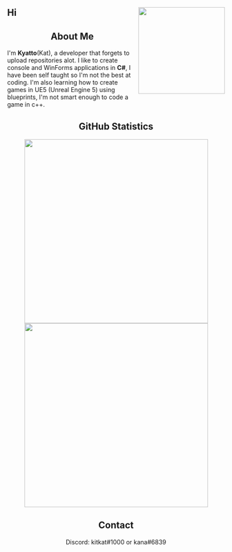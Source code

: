 ## Hi <img align=right src="https://avatars.githubusercontent.com/u/71313658?v=4" width=200 />

<h2 align="center">About Me</h2>

I'm **Kyatto**(Kat), a developer that forgets to upload repositories alot. I like to create console and WinForms applications in **C#**, I have been self taught so I'm not the best at coding. I'm also learning how to create games in UE5 (Unreal Engine 5) using blueprints, I'm not smart enough to code a game in c++.




<h2 align="center">GitHub Statistics</h3>

<p align="center">
  <img src="https://github-readme-stats.vercel.app/api?username=kanayatto&show_icons=true&theme=nord" width=425/> <img src="https://github-readme-streak-stats.herokuapp.com/?user=kanayatto&theme=nord" width=425/>
</p>




<h2 align="center">Contact</h3>

<p align=center>
  Discord: kitkat#1000 or kana#6839
</p>




<!---
Fadeuwu/Fadeuwu is a ✨ special ✨ repository because its `README.md` (this file) appears on your GitHub profile.
You can click the Preview link to take a look at your changes.
--->
